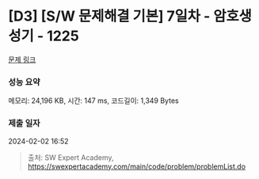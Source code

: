 # [D3] [S/W 문제해결 기본] 7일차 - 암호생성기 - 1225 

[문제 링크](https://swexpertacademy.com/main/code/problem/problemDetail.do?contestProbId=AV14uWl6AF0CFAYD) 

### 성능 요약

메모리: 24,196 KB, 시간: 147 ms, 코드길이: 1,349 Bytes

### 제출 일자

2024-02-02 16:52



> 출처: SW Expert Academy, https://swexpertacademy.com/main/code/problem/problemList.do